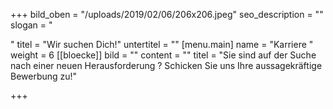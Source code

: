 +++
bild_oben = "/uploads/2019/02/06/206x206.jpeg"
seo_description = ""
slogan = "<p></p>"
titel = "Wir suchen Dich!"
untertitel = ""
[menu.main]
name = "Karriere "
weight = 6
[[bloecke]]
bild = ""
content = ""
titel = "Sie sind auf der Suche nach einer neuen Herausforderung ? Schicken Sie uns Ihre aussagekräftige Bewerbung zu!"

+++
